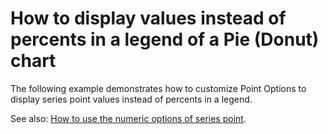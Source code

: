 # How to display values instead of percents in a legend of a Pie (Donut) chart


<p>The following example demonstrates how to customize Point Options to display series point values instead of percents in a legend.</p><p>See also: <a href="https://www.devexpress.com/Support/Center/p/E2791">How to use the numeric options of series point</a>.</p>

<br/>


